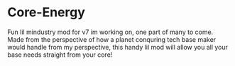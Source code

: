 # Core-Energy
Fun lil mindustry mod for v7 im working on, one part of many to come. Made from the perspective of how a planet conquring tech base maker would handle from my perspective, this handy lil mod will allow you all your base needs straight from your core!
